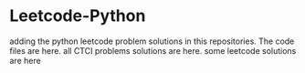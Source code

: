 # Leetcode-Python
adding the python leetcode problem solutions in this repositories. 
The code files are here.
all CTCI problems solutions are here.
some leetcode solutions are here


















































































































































































































































































































































































































































































































































































































































































































































































































































